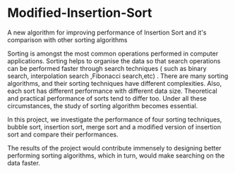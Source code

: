 # Modified-Insertion-Sort
A new algorithm for improving performance of Insertion Sort and it's comparison with other sorting algorithms


Sorting is amongst the most common operations performed in computer applications. Sorting helps to organise the data so that search operations can be performed faster through search techniques ( such as binary search, interpolation search ,Fibonacci search,etc) . There are many sorting algorithms, and their sorting techniques have different complexities. Also, each sort has different performance with different data size. Theoretical and practical performance of sorts tend to differ too. Under all these circumstances, the study of sorting algorithm becomes essential.


In this project, we investigate the performance of four sorting techniques, bubble sort, insertion sort, merge sort and a modified version of insertion sort and compare their performances.


The results of the project would contribute immensely to designing better performing sorting algorithms, which in turn, would make searching on the data faster.
